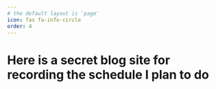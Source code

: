 ```yaml
---
# the default layout is 'page'
icon: fas fa-info-circle
order: 4
---
```


# Here is a secret blog site for recording the schedule I plan to do
